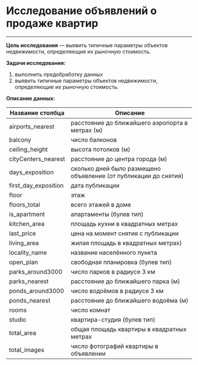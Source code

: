 # Исследование объявлений о продаже квартир
--- 
**Цель исследования** — выявить типичные параметры объектов недвижимости, определяющие их рыночную стоимость.

**Задачи исследования:**

1. выполнить предобработку данных
2. выявить типичные параметры объектов недвижимости, определяющие их рыночную стоимость.

**Описание данных:**

|Название столбца|Описание|
| ----------- | ----------- |
|airports_nearest|расстояние до ближайшего аэропорта в метрах (м)|
|balcony|число балконов|
|ceiling_height|высота потолков (м)|
|cityCenters_nearest|расстояние до центра города (м)|
|days_exposition|сколько дней было размещено объявление (от публикации до снятия)|
|first_day_exposition|дата публикации|
|floor|этаж|
|floors_total|всего этажей в доме|
|is_apartment|апартаменты (булев тип)|
|kitchen_area|площадь кухни в квадратных метрах|
|last_price|цена на момент снятия с публикации|
|living_area|жилая площадь в квадратных метрах)|
|locality_name|название населённого пункта|
|open_plan|свободная планировка (булев тип)|
|parks_around3000|число парков в радиусе 3 км|
|parks_nearest|расстояние до ближайшего парка (м)|
|ponds_around3000|число водоёмов в радиусе 3 км|
|ponds_nearest|расстояние до ближайшего водоёма (м)|
|rooms|число комнат|
|studio|квартира-студия (булев тип)|
|total_area|общая площадь квартиры в квадратных метрах|
|total_images|число фотографий квартиры в объявлении|

